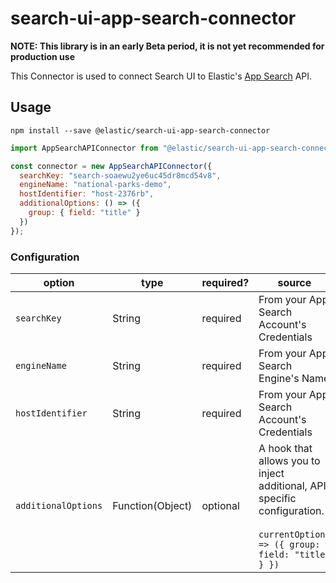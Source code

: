 # search-ui-app-search-connector

**NOTE: This library is in an early Beta period, it is not yet recommended for production use**

This Connector is used to connect Search UI to Elastic's [App Search](https://www.elastic.co/cloud/app-search-service) API.

## Usage

```shell
npm install --save @elastic/search-ui-app-search-connector
```

```js
import AppSearchAPIConnector from "@elastic/search-ui-app-search-connector";

const connector = new AppSearchAPIConnector({
  searchKey: "search-soaewu2ye6uc45dr8mcd54v8",
  engineName: "national-parks-demo",
  hostIdentifier: "host-2376rb",
  additionalOptions: () => ({
    group: { field: "title" }
  })
});
```

### Configuration

| option              | type             | required? | source                                                                                                                                 |
| ------------------- | ---------------- | --------- | -------------------------------------------------------------------------------------------------------------------------------------- |
| `searchKey`         | String           | required  | From your App Search Account's Credentials                                                                                             |
| `engineName`        | String           | required  | From your App Search Engine's Name                                                                                                     |
| `hostIdentifier`    | String           | required  | From your App Search Account's Credentials                                                                                             |
| `additionalOptions` | Function(Object) | optional  | A hook that allows you to inject additional, API specific configuration.<br/><br/> `currentOptions => ({ group: { field: "title" } })` |
